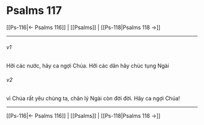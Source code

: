 # Psalms 117

[[Ps-116|← Psalms 116]] | [[Psalms]] | [[Ps-118|Psalms 118 →]]
***



###### v1 
Hỡi các nước, hãy ca ngợi Chúa. Hỡi các dân hãy chúc tụng Ngài 

###### v2 
vì Chúa rất yêu chúng ta, chân lý Ngài còn đời đời. Hãy ca ngợi Chúa!

***
[[Ps-116|← Psalms 116]] | [[Psalms]] | [[Ps-118|Psalms 118 →]]
